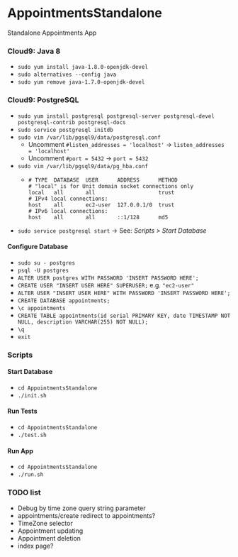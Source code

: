 # AppointmentsStandalone
Standalone Appointments App

### Cloud9: Java 8
  * `sudo yum install java-1.8.0-openjdk-devel`
  * `sudo alternatives --config java`
  * `sudo yum remove java-1.7.0-openjdk-devel`

### Cloud9: PostgreSQL
  * `sudo yum install postgresql postgresql-server postgresql-devel postgresql-contrib postgresql-docs`
  * `sudo service postgresql initdb`
  * `sudo vim /var/lib/pgsql9/data/postgresql.conf`
    * Uncomment `#listen_addresses = 'localhost'` -> `listen_addresses = 'localhost'`
    * Uncomment `#port = 5432` -> `port = 5432`
  * `sudo vim /var/lib/pgsql9/data/pg_hba.conf`
    * ```
      # TYPE  DATABASE  USER      ADDRESS      METHOD
      # "local" is for Unit domain socket connections only
      local   all       all                    trust
      # IPv4 local connections:
      host    all       ec2-user  127.0.0.1/0  trust
      # IPv6 local connections:
      host    all       all       ::1/128      md5
      ```
  * `sudo service postgresql start` -> See: *Scripts > Start Database*

#### Configure Database
  * `sudo su - postgres`
  * `psql -U postgres`
  * `ALTER USER postgres WITH PASSWORD 'INSERT PASSWORD HERE';`
  * `CREATE USER "INSERT USER HERE" SUPERUSER;` e.g. `"ec2-user"`
  * `ALTER USER "INSERT USER HERE" WITH PASSWORD 'INSERT PASSWORD HERE';`
  * `CREATE DATABASE appointments;`
  * `\c appointments`
  * `CREATE TABLE appointments(id serial PRIMARY KEY, date TIMESTAMP NOT NULL, description VARCHAR(255) NOT NULL);`
  * `\q`
  * `exit`

### Scripts
#### Start Database
  * `cd AppointmentsStandalone`
  * `./init.sh`

#### Run Tests
  * `cd AppointmentsStandalone`
  * `./test.sh`

#### Run App
  * `cd AppointmentsStandalone`
  * `./run.sh`

### TODO list
  * Debug by time zone query string parameter
  * appointments/create redirect to appointments?
  * TimeZone selector
  * Appointment updating
  * Appointment deletion
  * index page?
